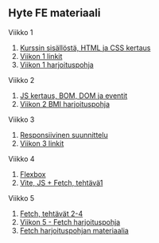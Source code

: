 ## Hyte FE materiaali

Viikko 1

1. [Kurssin sisällöstä, HTML ja CSS kertaus](01-kertaus.md)
2. [Viikon 1 linkit](01-linkkejä.md)
3. [Viikon 1 harjoituspohja](tuntiesimerkit-pohjat/vk1-asemointi-pohja/)

Viikko 2

1. [JS kertaus, BOM, DOM ja eventit](02-bom-dom.md)
2. [Viikon 2 BMI harjoituspohja](tuntiesimerkit-pohjat/vk2-bmi-laskin-pohja/)

Viikko 3

1. [Responsiivinen suunnittelu](03-responsiivisuus.md)
2. [Viikon 3 linkit](03-linkkejä.md)

Viikko 4

1. [Flexbox](04-flexbox.md)
2. [Vite, JS + Fetch, tehtävä1](04-fetch.md)

Viikko 5

1. [Fetch, tehtävät 2-4](04-fetch.md)
2. [Viikon 5 - Fetch harjoituspohja](tuntiesimerkit-pohjat/vk5-fetch-pohja/)
3. [Fetch harjoituspohjan materiaalia](05-apiharjoitus.md)
